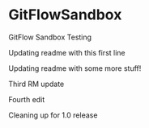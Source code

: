 GitFlowSandbox
==============

GitFlow Sandbox Testing

Updating readme with this first line

Updating readme with some more stuff!

Third RM update

Fourth edit

Cleaning up for 1.0 release